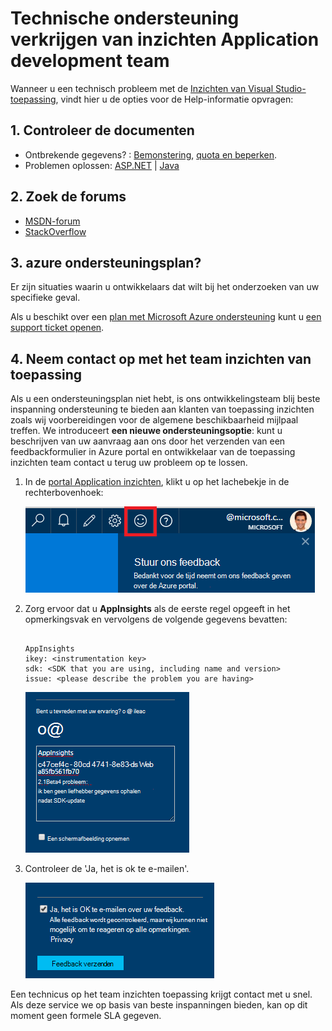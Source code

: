<properties 
    pageTitle="Technische ondersteuning verkrijgen van inzichten Application development team | Microsoft Azure" 
    description="Wanneer er een geval dat speciale ondersteuning van inzichten Application development team vereist, is dit hoe u de details voor ondersteuning kunt indienen." 
    services="application-insights" 
    documentationCenter=""
    authors="alexbulankou" 
    manager="douge"/>
 
<tags 
    ms.service="application-insights" 
    ms.workload="tbd" 
    ms.tgt_pltfrm="ibiza" 
    ms.devlang="na" 
    ms.topic="article" 
    ms.date="06/01/2016" 
    ms.author="albulank"/>
    
# <a name="how-to-get-technical-support-from-application-insights-development-team"></a>Technische ondersteuning verkrijgen van inzichten Application development team
    
Wanneer u een technisch probleem met de [Inzichten van Visual Studio-toepassing](app-insights-overview.md), vindt hier u de opties voor de Help-informatie opvragen:

## <a name="1-check-the-documents"></a>1. Controleer de documenten

* Ontbrekende gegevens? : [Bemonstering](app-insights-sampling.md), [quota en beperken](app-insights-pricing.md).
* Problemen oplossen: [ASP.NET](app-insights-troubleshoot-faq.md) | [Java](app-insights-java-troubleshoot.md)

## <a name="2-search-the-forums"></a>2. Zoek de forums

* [MSDN-forum](https://social.msdn.microsoft.com/Forums/vstudio/home?forum=ApplicationInsights)
* [StackOverflow](http://stackoverflow.com/questions/tagged/ms-application-insights)

## <a name="3-azure-support-plan"></a>3. azure ondersteuningsplan?

Er zijn situaties waarin u ontwikkelaars dat wilt bij het onderzoeken van uw specifieke geval. 

Als u beschikt over een [plan met Microsoft Azure ondersteuning](https://azure.microsoft.com/support/plans/) kunt u [een support ticket openen](https://portal.azure.com/?#blade/Microsoft_Azure_Support/HelpAndSupportBlade).

## <a name="4-contact-the-application-insights-team"></a>4. Neem contact op met het team inzichten van toepassing

Als u een ondersteuningsplan niet hebt, is ons ontwikkelingsteam blij beste inspanning ondersteuning te bieden aan klanten van toepassing inzichten zoals wij voorbereidingen voor de algemene beschikbaarheid mijlpaal treffen. We introduceert **een nieuwe ondersteuningsoptie**: kunt u beschrijven van uw aanvraag aan ons door het verzenden van een feedbackformulier in Azure portal en ontwikkelaar van de toepassing inzichten team contact u terug uw probleem op te lossen.


1. In de [portal Application inzichten](https://portal.azure.com), klikt u op het lachebekje in de rechterbovenhoek:  

    ![Feedback-knop](./media/app-insights-get-dev-support/01.png)   

2. Zorg ervoor dat u **AppInsights** als de eerste regel opgeeft in het opmerkingsvak en vervolgens de volgende gegevens bevatten:   

    ```

    AppInsights   
    ikey: <instrumentation key>   
    sdk: <SDK that you are using, including name and version>  
    issue: <please describe the problem you are having>

    ```   

    ![Dialoogvenster feedback](./media/app-insights-get-dev-support/02.png)   

3. Controleer de 'Ja, het is ok te e-mailen'. 

    ![Sectie indienen](./media/app-insights-get-dev-support/03.png)  

Een technicus op het team inzichten toepassing krijgt contact met u snel. Als deze service we op basis van beste inspanningen bieden, kan op dit moment geen formele SLA gegeven.


